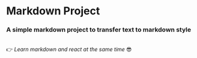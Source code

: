# Markdown Project
### A simple markdown project to transfer text to markdown style
\
:point_right: *Learn markdown and react at the same time*  :sunglasses:
